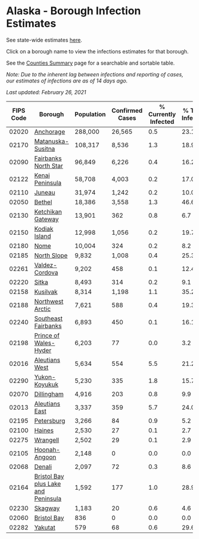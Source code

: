 # Alaska - Borough Infection Estimates

See state-wide estimates [here](/infections/us-ak).

Click on a borough name to view the infections estimates for that borough.

See the [Counties Summary](/infections/summary-counties) page for a searchable and sortable table.

*Note: Due to the inherent lag between infections and reporting of cases, our estimates of infections are as of 14 days ago.*

*Last updated: February 26, 2021*

|   FIPS Code |                                                                    Borough |   Population |   Confirmed Cases |   % Currently Infected |   % Total Infected |
|-------------|----------------------------------------------------------------------------|--------------|-------------------|------------------------|--------------------|
|       02020 |                                                     [Anchorage](anchorage) |      288,000 |            26,565 |                    0.5 |               23.1 |
|       02170 |                                     [Matanuska-Susitna](matanuska-susitna) |      108,317 |             8,536 |                    1.3 |               18.9 |
|       02090 |                               [Fairbanks North Star](fairbanks-north-star) |       96,849 |             6,226 |                    0.4 |               16.2 |
|       02122 |                                         [Kenai Peninsula](kenai-peninsula) |       58,708 |             4,003 |                    0.2 |               17.0 |
|       02110 |                                                           [Juneau](juneau) |       31,974 |             1,242 |                    0.2 |               10.0 |
|       02050 |                                                           [Bethel](bethel) |       18,386 |             3,558 |                    1.3 |               46.6 |
|       02130 |                                     [Ketchikan Gateway](ketchikan-gateway) |       13,901 |               362 |                    0.8 |                6.7 |
|       02150 |                                             [Kodiak Island](kodiak-island) |       12,998 |             1,056 |                    0.2 |               19.7 |
|       02180 |                                                               [Nome](nome) |       10,004 |               324 |                    0.2 |                8.2 |
|       02185 |                                                 [North Slope](north-slope) |        9,832 |             1,008 |                    0.4 |               25.3 |
|       02261 |                                           [Valdez-Cordova](valdez-cordova) |        9,202 |               458 |                    0.1 |               12.4 |
|       02220 |                                                             [Sitka](sitka) |        8,493 |               314 |                    0.2 |                9.1 |
|       02158 |                                                       [Kusilvak](kusilvak) |        8,314 |             1,198 |                    1.1 |               35.2 |
|       02188 |                                       [Northwest Arctic](northwest-arctic) |        7,621 |               588 |                    0.4 |               19.3 |
|       02240 |                                 [Southeast Fairbanks](southeast-fairbanks) |        6,893 |               450 |                    0.1 |               16.1 |
|       02198 |                             [Prince of Wales-Hyder](prince-of-wales-hyder) |        6,203 |                77 |                    0.0 |                3.2 |
|       02016 |                                           [Aleutians West](aleutians-west) |        5,634 |               554 |                    5.5 |               21.2 |
|       02290 |                                             [Yukon-Koyukuk](yukon-koyukuk) |        5,230 |               335 |                    1.8 |               15.7 |
|       02070 |                                                   [Dillingham](dillingham) |        4,916 |               203 |                    0.8 |                9.9 |
|       02013 |                                           [Aleutians East](aleutians-east) |        3,337 |               359 |                    5.7 |               24.0 |
|       02195 |                                                   [Petersburg](petersburg) |        3,266 |                84 |                    0.9 |                5.2 |
|       02100 |                                                           [Haines](haines) |        2,530 |                27 |                    0.1 |                2.7 |
|       02275 |                                                       [Wrangell](wrangell) |        2,502 |                29 |                    0.1 |                2.9 |
|       02105 |                                             [Hoonah-Angoon](hoonah-angoon) |        2,148 |                 0 |                    0.0 |                0.0 |
|       02068 |                                                           [Denali](denali) |        2,097 |                72 |                    0.3 |                8.6 |
|       02164 | [Bristol Bay plus Lake and Peninsula](bristol-bay-plus-lake-and-peninsula) |        1,592 |               177 |                    1.0 |               28.9 |
|       02230 |                                                         [Skagway](skagway) |        1,183 |                20 |                    0.6 |                4.6 |
|       02060 |                                                 [Bristol Bay](bristol-bay) |          836 |                 0 |                    0.0 |                0.0 |
|       02282 |                                                         [Yakutat](yakutat) |          579 |                68 |                    0.6 |               29.6 |